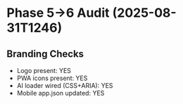 # Phase 5→6 Audit (2025-08-31T1246)

## Branding Checks
- Logo present: YES
- PWA icons present: YES
- AI loader wired (CSS+ARIA): YES
- Mobile app.json updated: YES
